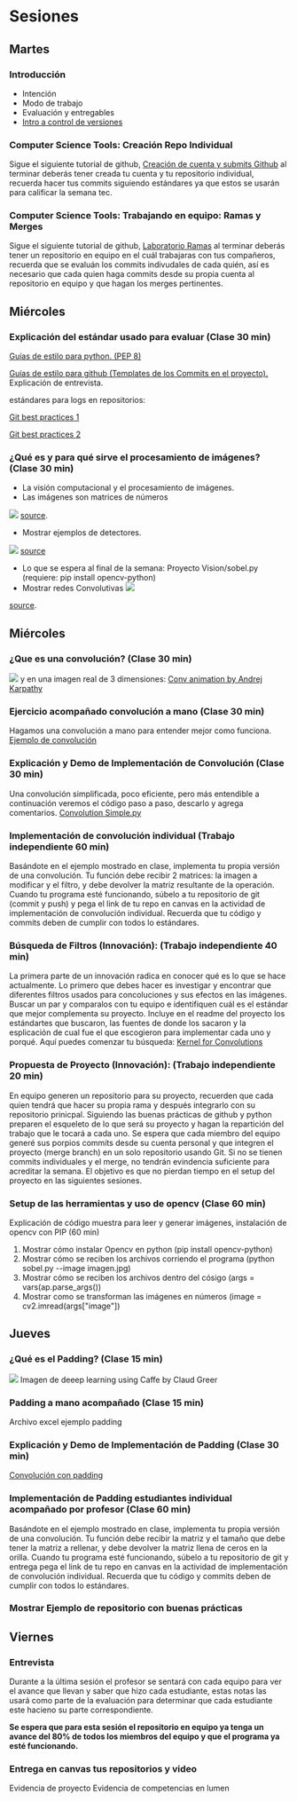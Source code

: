 # Sesiones

## Martes

### Introducción
* Intención
* Modo de trabajo 
* Evaluación y entregables
* [Intro a control de versiones](Files/Git.pptx)

### Computer Science Tools: Creación Repo Individual 

Sigue el siguiente tutorial de github, [Creación de cuenta y submits Github](Files/Laboratorio%20GitHub.pdf)
al terminar deberás tener creada tu cuenta y tu repositorio individual, recuerda hacer tus commits siguiendo estándares ya que estos se usarán para calificar la semana tec.


### Computer Science Tools: Trabajando en equipo: Ramas y Merges
Sigue el siguiente tutorial de github, [Laboratorio Ramas](Files/Laboratorio%20Ramas.pdf)
al terminar deberás tener un repositorio en equipo  en el cuál trabajaras con tus compañeros, recuerda que se evaluán los commits indivudales de cada quién, así es necesario que cada quien haga commits desde su propia cuenta al repositorio en equipo y que hagan los merges pertinentes.


## Miércoles

### Explicación del estándar usado para evaluar (Clase 30 min)
[Guías de estilo para python.  (PEP 8)](https://www.python.org/dev/peps/pep-0008/)

[Guías de estilo para github   (Templates de los Commits en el proyecto).](https://medium.com/@nawarpianist/git-commit-best-practices-dab8d722de99)
Explicación de entrevista.

estándares para logs en repositorios:

[Git best practices 1](https://medium.com/@nawarpianist/git-commit-best-practices-dab8d722de99)

[Git best practices 2](https://deepsource.io/blog/git-best-practices/)


### ¿Qué es y para qué sirve el procesamiento de imágenes? (Clase 30 min)
* La visión computacional y el procesamiento de imágenes.
* Las imágenes son matrices de números

![](https://miro.medium.com/max/4200/1*wRxkeTA81ORWT_EZdAJlpg.png)
[source](https://becominghuman.ai/real-computer-vision-for-mobile-and-embedded-part-1-c04ea8b9fd26).
* Mostrar ejemplos de detectores. 

![](https://docs.opencv.org/master/gradients.jpg) 
[source](https://docs.opencv.org/master/d5/d0f/tutorial_py_gradients.html)
* Lo que se espera al final de la semana: Proyecto Vision/sobel.py (requiere: pip install opencv-python) 
* Mostrar redes Convolutivas 
![](https://miro.medium.com/max/1225/1*8glEk7UHJHUS297DrcFk4g.jpeg) 

[source](https://becominghuman.ai/real-computer-vision-for-mobile-and-embedded-part-1-c04ea8b9fd26).

## Miércoles

### ¿Que es una convolución?  (Clase 30 min)
![](Images/Convolution.jpeg)
y en una imagen real de 3 dimensiones:
[Conv animation by Andrej Karpathy](https://pathmind.com/wiki/convolutional-network) 

### Ejercicio acompañado convolución a mano  (Clase 30 min)
Hagamos una convolución a mano para entender mejor como funciona.
[Ejemplo de convolución](Files/examples%20convolution.xlsx)

### Explicación y Demo de Implementación de Convolución  (Clase 30 min)
Una convolución simplificada, poco eficiente, pero más entendible a continuación veremos el código paso a paso, descarlo y agrega comentarios.
[Convolution Simple.py](Scripts/Ejemplos/simple_conv.py)

### Implementación de convolución individual (Trabajo independiente 60 min)
Basándote en el ejemplo mostrado en clase, implementa tu propia versión de una convolución. Tu función debe recibir 2 matrices: la imagen a modificar y el filtro, y debe devolver la matriz resultante de la operación.
Cuando tu programa esté funcionando, súbelo a tu repositorio de git (commit y push) y pega el link de tu repo en canvas en la actividad de implementación de convolución individual. Recuerda que tu código y commits deben de cumplir con todos lo estándares.   

### Búsqueda de Filtros (Innovación): (Trabajo independiente 40 min)
La primera parte de un innovación radica en conocer qué es lo que se hace actualmente. Lo primero que debes hacer es investigar y encontrar que diferentes filtros usados para concoluciones y sus efectos en las imágenes. Buscar un par y comparalos con tu equipo e identifiquen cuál es el estándar que mejor complementa su proyecto. Incluye en el readme del proyecto los estándartes que buscaron, las fuentes de donde los sacaron y la esplicación de cual fue el que escogieron para implementar cada uno y porqué.
Aquí puedes comenzar tu búsqueda:
[Kernel for Convolutions](https://aishack.in/tutorials/image-convolution-examples/)


### Propuesta de Proyecto (Innovación): (Trabajo independiente 20 min)
En equipo generen un repositorio para su proyecto, recuerden que cada quien tendrá que hacer su propia rama y después integrarlo con su repositorio prinicpal.
Siguiendo las buenas prácticas de github y python preparen el esqueleto de lo que será su proyecto y hagan la repartición del trabajo que le tocará a cada uno. Se espera que cada miembro del equipo generé sus porpios commits desde su cuenta personal y que integren el proyecto (merge branch) en un solo repositorio usando Git. Si no se tienen commits individuales y el merge, no tendrán evindencia suficiente para acreditar la semana. El objetivo es que no pierdan tiempo en el setup del proyecto en las siguientes sesiones.


### Setup de las herramientas y uso de opencv (Clase 60 min)
Explicación de código muestra para leer y generar imágenes, instalación de opencv con PIP (60 min)
1. Mostrar cómo instalar Opencv en python                          (pip install opencv-python)
2. Mostrar cómo se reciben los archivos corriendo el programa      (python sobel.py  --image imagen.jpg) 
3. Mostrar cómo se reciben los archivos dentro del cósigo          (args = vars(ap.parse_args()) 
4. Mostrar como se transforman las imágenes en números             (image = cv2.imread(args["image"])

## Jueves

### ¿Qué es el Padding? (Clase 15 min)
![](Images/1_noYcUAa_P8nRilg3Lt_nuA.png)
Imagen de deeep learning using Caffe by Claud Greer

### Padding a mano acompañado (Clase 15 min)
Archivo excel ejemplo padding

### Explicación y Demo de Implementación de Padding (Clase 30 min)
[Convolución con padding](Scripts/Ejemplos/convolution.py)

### Implementación de Padding estudiantes individual acompañado por profesor  (Clase 60 min)
Basándote en el ejemplo mostrado en clase, implementa tu propia versión de una convolución. Tu función debe recibir la matriz y el tamaño que debe tener la matriz a rellenar, y debe devolver la matriz llena de ceros en la orilla.
Cuando tu programa esté funcionando, súbelo a tu repositorio de git y entrega pega el link de tu repo en canvas en la actividad de implementación de convolución individual. Recuerda que tu código y commits deben de cumplir con todos lo estándares.

### Mostrar Ejemplo de repositorio con buenas prácticas

## Viernes
### Entrevista
Durante a la última sesión el profesor se sentará con cada equipo para ver el avance que llevan y saber que hizo cada estudiante, estas notas las usará como parte de la evaluación para determinar que cada estudiante este hacieno su parte correspondiente. 

**Se espera que para esta sesión el repositorio en equipo ya tenga un avance del 80% de todos los miembros del equipo y que el programa ya esté funcionando.**

### Entrega en canvas tus repositorios y video
Evidencia de proyecto
Evidencia de competencias en lumen

